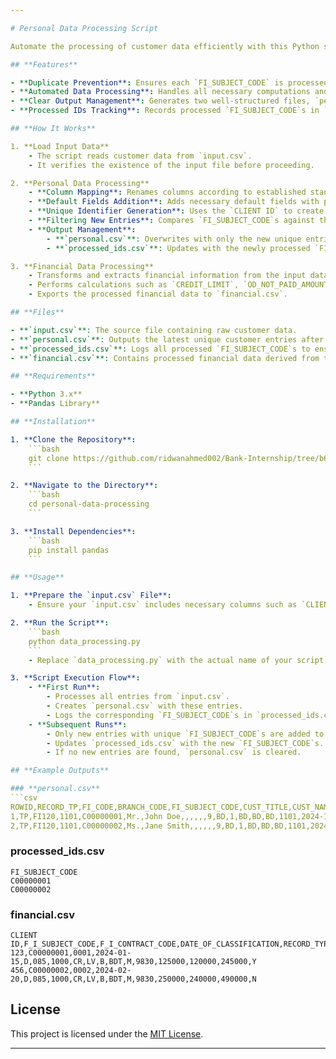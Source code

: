 ```yaml
---

# Personal Data Processing Script

Automate the processing of customer data efficiently with this Python script. It manages both personal and financial information, ensuring that output files contain only unique customer entries. This prevents data duplication and maintains data integrity across multiple runs.

## **Features**

- **Duplicate Prevention**: Ensures each `FI_SUBJECT_CODE` is processed only once to avoid duplication.
- **Automated Data Processing**: Handles all necessary computations and transformations for personal and financial data.
- **Clear Output Management**: Generates two well-structured files, `personal.csv` and `financial.csv`, based on the latest input data.
- **Processed IDs Tracking**: Records processed `FI_SUBJECT_CODE`s in `processed_ids.csv` to facilitate accurate data filtering in future runs.

## **How It Works**

1. **Load Input Data**
    - The script reads customer data from `input.csv`.
    - It verifies the existence of the input file before proceeding.

2. **Personal Data Processing**
    - **Column Mapping**: Renames columns according to established standards for consistency.
    - **Default Fields Addition**: Adds necessary default fields with predefined values.
    - **Unique Identifier Generation**: Uses the `CLIENT ID` to create a unique `FI_SUBJECT_CODE` for each client.
    - **Filtering New Entries**: Compares `FI_SUBJECT_CODE`s against those in `processed_ids.csv` to identify new, unprocessed entries.
    - **Output Management**:
        - **`personal.csv`**: Overwrites with only the new unique entries from the current run.
        - **`processed_ids.csv`**: Updates with the newly processed `FI_SUBJECT_CODE`s to prevent future duplication.

3. **Financial Data Processing**
    - Transforms and extracts financial information from the input data.
    - Performs calculations such as `CREDIT_LIMIT`, `OD_NOT_PAID_AMOUNT`, `TOTAL_OUTSTANDING`, and determines the `DEFAULTER_FLAG` based on delinquency classification.
    - Exports the processed financial data to `financial.csv`.

## **Files**

- **`input.csv`**: The source file containing raw customer data.
- **`personal.csv`**: Outputs the latest unique customer entries after each run.
- **`processed_ids.csv`**: Logs all processed `FI_SUBJECT_CODE`s to ensure each is handled only once.
- **`financial.csv`**: Contains processed financial data derived from the input.

## **Requirements**

- **Python 3.x**
- **Pandas Library**

## **Installation**

1. **Clone the Repository**:
    ```bash
    git clone https://github.com/ridwanahmed002/Bank-Internship/tree/b63c05dfc99cbaa7402fd4ce9d9f1702f9a8c500/credit%20card
    ```

2. **Navigate to the Directory**:
    ```bash
    cd personal-data-processing
    ```

3. **Install Dependencies**:
    ```bash
    pip install pandas
    ```

## **Usage**

1. **Prepare the `input.csv` File**:
    - Ensure your `input.csv` includes necessary columns such as `CLIENT ID`, `CONTRACT NO`, `CLASSIFICATION DATE`, and other relevant personal and financial fields.

2. **Run the Script**:
    ```bash
    python data_processing.py
    ```
    - Replace `data_processing.py` with the actual name of your script file.

3. **Script Execution Flow**:
    - **First Run**:
        - Processes all entries from `input.csv`.
        - Creates `personal.csv` with these entries.
        - Logs the corresponding `FI_SUBJECT_CODE`s in `processed_ids.csv`.
    - **Subsequent Runs**:
        - Only new entries with unique `FI_SUBJECT_CODE`s are added to `personal.csv`.
        - Updates `processed_ids.csv` with the new `FI_SUBJECT_CODE`s.
        - If no new entries are found, `personal.csv` is cleared.

## **Example Outputs**

### **personal.csv**
```csv
ROWID,RECORD_TP,FI_CODE,BRANCH_CODE,FI_SUBJECT_CODE,CUST_TITLE,CUST_NAME,FATHER_TITLE,FATHER_NAME,MOTHER_TITLE,MOTHER_NAME,SPOUSE_TITLE,SPOUSE_NAME,SECTOR_TP,COUNTRY_BIRTH_CODE,NATIONAL_ID_FLAG,ADDRESS_COUNTRY_CODE,ADD_ADDRESS_COUNTRY_CODE,BUS_ADDRESS_POSTAL_CODE,BUS_ADDRESS_DISTRICT,BUS_ADDRESS_COUNTRY_CODE,ACC_DATE,DOC_TP,DOC_NO,DOC_ISSUE_DATE,DOC_ISSUE_COUNTRY_CODE,PHONE_NO,MAKE_BY,MAKE_DT,AUTH_BY,AUTH_DT,STATUS,CUST_ID,ADDRESS_POSTAL_CODE,ADD_ADDRESS_POSTAL_CODE
1,TP,FI120,1101,C00000001,Mr.,John Doe,,,,,,9,BD,1,BD,BD,BD,1101,2024-12-31,,,,,,,,A,,12345,12345
2,TP,FI120,1101,C00000002,Ms.,Jane Smith,,,,,,9,BD,1,BD,BD,BD,1101,2024-12-31,,,,,,,,A,,67890,67890
```

### **processed_ids.csv**
```csv
FI_SUBJECT_CODE
C00000001
C00000002
```

### **financial.csv**
```csv
CLIENT ID,F_I_SUBJECT_CODE,F_I_CONTRACT_CODE,DATE_OF_CLASSIFICATION,RECORD_TYPE,F_I_CODE,BRANCH_CODE,CONTRACT_TYPE,CONTRACT_PHASE,CONTRACT_STATUS,CURRENCY_CODE,PERIODICITY_PAYMENT,ECONOMIC_PURPOSE_CODE,CREDIT_LIMIT,OD_NOT_PAID_AMOUNT,TOTAL_OUTSTANDING,DEFAULTER_FLAG
123,C00000001,0001,2024-01-15,D,085,1000,CR,LV,B,BDT,M,9830,125000,120000,245000,Y
456,C00000002,0002,2024-02-20,D,085,1000,CR,LV,B,BDT,M,9830,250000,240000,490000,N
```

## **License**

This project is licensed under the [MIT License](LICENSE).

---
```

